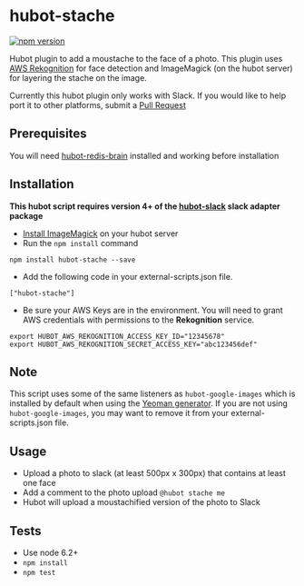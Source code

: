 hubot-stache
================
[![npm version](https://badge.fury.io/js/hubot-stache.svg)](https://badge.fury.io/js/hubot-stache)

Hubot plugin to add a moustache to the face of a photo. This plugin uses [AWS Rekognition](https://aws.amazon.com/rekognition/) for face detection and ImageMagick (on the hubot server) for layering the stache on the image.

Currently this hubot plugin only works with Slack. If you would like to help port it to other platforms, submit a [Pull Request](https://github.com/neufeldtech/hubot-stache/pulls/)

## Prerequisites
You will need [hubot-redis-brain](https://github.com/hubotio/hubot-redis-brain) installed and working before installation

## Installation
**This hubot script requires version 4+ of the [hubot-slack](https://github.com/slackhq/hubot-slack) slack adapter package**
* [Install ImageMagick](https://www.imagemagick.org/script/download.php) on your hubot server
* Run the ```npm install``` command

```
npm install hubot-stache --save
```

* Add the following code in your external-scripts.json file.

```
["hubot-stache"]
```

* Be sure your AWS Keys are in the environment. You will need to grant AWS credentials with permissions to the **Rekognition** service.

```
export HUBOT_AWS_REKOGNITION_ACCESS_KEY_ID="12345678"
export HUBOT_AWS_REKOGNITION_SECRET_ACCESS_KEY="abc123456def"
```

## Note
This script uses some of the same listeners as ```hubot-google-images``` which is installed by default when using the [Yeoman generator](https://github.com/github/generator-hubot/blob/883d42092701634720df52451d70977b215f1f3c/generators/app/index.js). If you are not using ```hubot-google-images```, you may want to remove it from your external-scripts.json file.

## Usage
- Upload a photo to slack (at least 500px x 300px) that contains at least one face
- Add a comment to the photo upload ```@hubot stache me```
- Hubot will upload a moustachified version of the photo to Slack

## Tests
- Use node 6.2+
- ```npm install```
- ```npm test```
